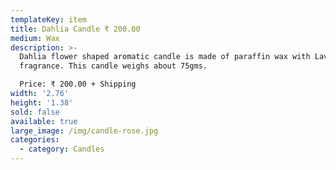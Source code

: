 ```yaml
---
templateKey: item
title: Dahlia Candle ₹ 200.00
medium: Wax
description: >-
  Dahlia flower shaped aromatic candle is made of paraffin wax with Lavender
  fragrance. This candle weighs about 75gms. 

  Price: ₹ 200.00 + Shipping
width: '2.76'
height: '1.38'
sold: false
available: true
large_image: /img/candle-rose.jpg
categories:
  - category: Candles
---
```


